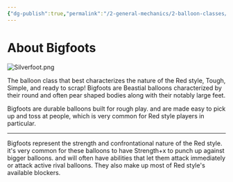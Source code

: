 ```yaml
---
{"dg-publish":true,"permalink":"/2-general-mechanics/2-balloon-classes/2-about-bigfoots/"}
---
```


# About Bigfoots

![Silverfoot.png](/img/user/Images/Silverfoot.png)

The balloon class that best characterizes the nature of the Red style, Tough, Simple, and ready to scrap! Bigfoots are Beastial balloons characterized by their round and often pear shaped bodies along with their notably large feet. 

Bigfoots are durable balloons built for rough play. and are made easy to pick up and toss at people, which is very common for Red style players in particular.

---
Bigfoots represent the strength and confrontational nature of the Red style. it's very common for these balloons to have Strength+x to punch up against bigger balloons. and will often have abilities that let them attack immediately or attack active rival balloons. They also make up most of Red style's available blockers.
